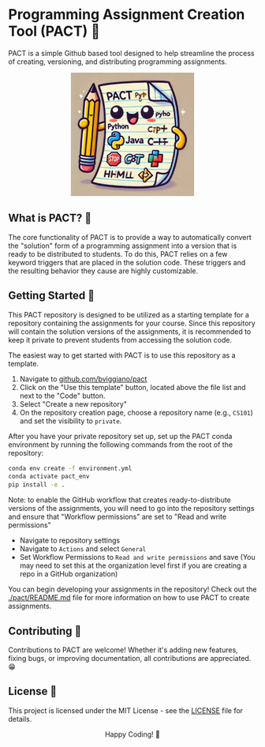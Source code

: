# Programming Assignment Creation Tool (PACT) 📄


PACT is a simple Github based tool designed to help streamline the process of creating, versioning, and distributing programming assignments.

<p align="center">
    <img src="pact.webp" width="250" height="250">
</p>


## What is PACT? 📝
The core functionality of PACT is to provide a way to automatically convert
the "solution" form of a programming assignment into a version that is ready to
be distributed to students. To do this, PACT relies on a few keyword triggers that
are placed in the solution code. These triggers and the resulting behavior they
cause are highly customizable.


## Getting Started 🚀
This PACT repository is designed to be utilized as a starting template for a repository containing the assignments for your course. Since this repository will contain the solution versions of the assignments, it is recommended to keep it private to prevent students from accessing the solution code.

The easiest way to get started with PACT is to use this repository as a template.
1. Navigate to [github.com/bviggiano/pact](https://github.com/bviggiano/pact)
2. Click on the "Use this template" button, located above the file list and next to the "Code" button.
3. Select "Create a new repository"
4. On the repository creation page, choose a repository name (e.g., `CS101`) and set the visibility to `private`.


After you have your private repository set up, set up the PACT conda environment by running the following commands from the root of the repository:
```bash
conda env create -f environment.yml
conda activate pact_env
pip install -e .
```

Note: to enable the GitHub workflow that creates ready-to-distribute versions of the assignments, you will need to go into the repository settings and ensure that "Workflow permissions" are set to "Read and write permissions"

- Navigate to repository settings
- Navigate to `Actions` and select `General`
- Set Workflow Permissions to `Read and write permissions` and save (You may need to set this at the organization level first if you are creating a repo in a GitHub organization)



You can begin developing your assignments in the repository! Check out the [./pact/README.md](./pact/README.md) file for more information on how to use PACT to create assignments.


## Contributing 🤝
Contributions to PACT are welcome! Whether it's adding new features, fixing bugs, or improving documentation, all contributions are appreciated. 😁

## License 📝
This project is licensed under the MIT License - see the [LICENSE](LICENSE) file for details.

<p align="center">
Happy Coding! 🚀
</p>
